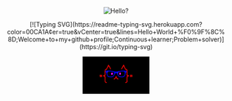 <p align = "center">
  <img src="./assets/a.gif" alt="Hello?" width="30%">
</p>

<div style="text-align: center;">
[![Typing SVG](https://readme-typing-svg.herokuapp.com?color=00CA1A&center=true&vCenter=true&lines=Hello+World+%F0%9F%8C%8D;Welcome+to+my+github+profile;Continuous+learner;Problem+solver)](https://git.io/typing-svg)
</div>

<p align = "center">
  <img src="./assets/giphy.gif" alt="yeppp" width="30%">
</p>
